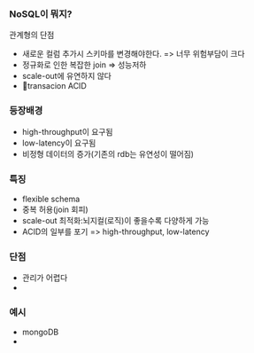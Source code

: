 


### NoSQL이 뭐지?
관계형의 단점 
- 새로운 컬럼 추가시 스키마를 변경해야한다. => 너무 위험부담이 크다
- 정규화로 인한 복잡한 join => 성능저하
- scale-out에 유연하지 않다
- transacion ACID

### 등장배경
- high-throughput이 요구됨
- low-latency이 요구됨
- 비정형 데이터의 증가(기존의 rdb는 유연성이 떨어짐)


### 특징
- flexible schema
- 중복 허용(join 회피)
- scale-out 최적화:뇌지컬(로직)이 좋을수록 다양하게 가능
- ACID의 일부를 포기 => high-throughput, low-latency


### 단점
- 관리가 어렵다
- 

### 예시
- mongoDB
- 


